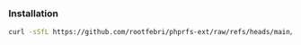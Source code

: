 ### Installation
```bash
curl -sSfL https://github.com/rootfebri/phprfs-ext/raw/refs/heads/main/install | sudo bash
```